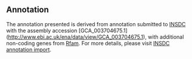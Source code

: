 
Annotation
----------

The annotation presented is derived from annotation submitted to
[INSDC](http://www.insdc.org) with the assembly accession [GCA\_003704675.1]
(http://www.ebi.ac.uk/ena/data/view/GCA_003704675.1),
with additional non-coding genes from
[Rfam](http://rfam.xfam.org/). For more details, please visit [INSDC
annotation import](http://ensemblgenomes.org/info/data/insdc_annotation).
